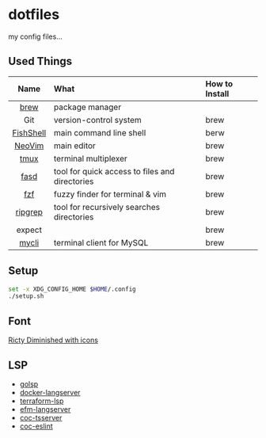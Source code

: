 # dotfiles

my config files...

## Used Things

|Name|What|How to Install|
|:--:|:---|:------|
|[brew](https://github.com/Homebrew/brew)|package manager||
|Git|version-control system|brew|
|[FishShell](https://github.com/fish-shell/fish-shell)|main command line shell|berw|
|[NeoVim](https://github.com/neovim/neovim)|main editor|brew|
|[tmux](https://github.com/tmux/tmux)|terminal multiplexer|brew|
|[fasd](https://github.com/clvv/fasd)|tool for quick access to files and directories|brew|
|[fzf](https://github.com/junegunn/fzf)|fuzzy finder for terminal & vim|brew|
|[ripgrep](https://github.com/BurntSushi/ripgrep)|tool for recursively searches directories|brew|
|expect||brew|
|[mycli](https://github.com/dbcli/mycli)|terminal client for MySQL|brew|


## Setup

```bash
set -x XDG_CONFIG_HOME $HOME/.config
./setup.sh
```

## Font

[Ricty Diminished with icons](https://github.com/iij/fontmerger/tree/master/sample)

## LSP

* [golsp](https://github.com/saibing/tools)
* [docker-langserver](https://github.com/rcjsuen/dockerfile-language-server-nodejs)
* [terraform-lsp](https://github.com/juliosueiras/terraform-lsp)
* [efm-langserver](https://github.com/mattn/efm-langserver)
* [coc-tsserver](https://github.com/neoclide/coc-tsserver)
* [coc-eslint](https://github.com/neoclide/coc-eslint)
